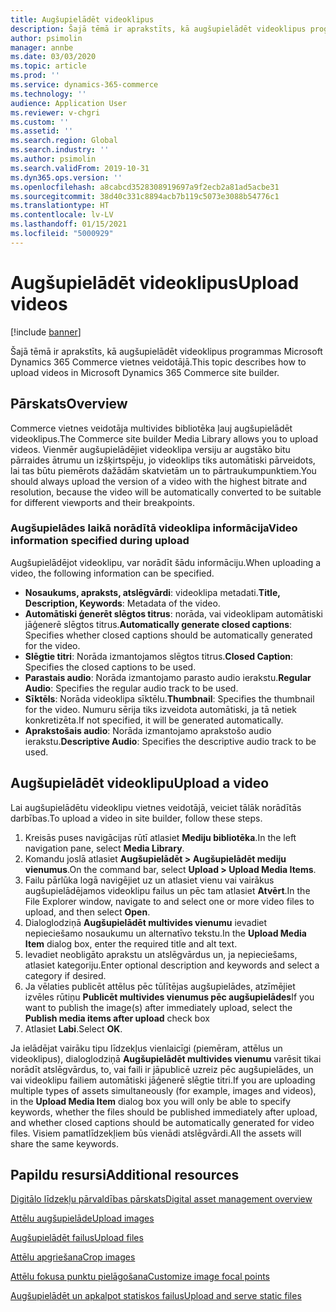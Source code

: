 ```yaml
---
title: Augšupielādēt videoklipus
description: Šajā tēmā ir aprakstīts, kā augšupielādēt videoklipus programmas Microsoft Dynamics 365 Commerce vietnes veidotājā.
author: psimolin
manager: annbe
ms.date: 03/03/2020
ms.topic: article
ms.prod: ''
ms.service: dynamics-365-commerce
ms.technology: ''
audience: Application User
ms.reviewer: v-chgri
ms.custom: ''
ms.assetid: ''
ms.search.region: Global
ms.search.industry: ''
ms.author: psimolin
ms.search.validFrom: 2019-10-31
ms.dyn365.ops.version: ''
ms.openlocfilehash: a8cabcd3528308919697a9f2ecb2a81ad5acbe31
ms.sourcegitcommit: 38d40c331c8894acb7b119c5073e3088b54776c1
ms.translationtype: HT
ms.contentlocale: lv-LV
ms.lasthandoff: 01/15/2021
ms.locfileid: "5000929"
---
```

# <a name="upload-videos"></a><span data-ttu-id="277c8-103">Augšupielādēt videoklipus</span><span class="sxs-lookup"><span data-stu-id="277c8-103">Upload videos</span></span>

[!include [banner](includes/banner.md)]

<span data-ttu-id="277c8-104">Šajā tēmā ir aprakstīts, kā augšupielādēt videoklipus programmas Microsoft Dynamics 365 Commerce vietnes veidotājā.</span><span class="sxs-lookup"><span data-stu-id="277c8-104">This topic describes how to upload videos in Microsoft Dynamics 365 Commerce site builder.</span></span>

## <a name="overview"></a><span data-ttu-id="277c8-105">Pārskats</span><span class="sxs-lookup"><span data-stu-id="277c8-105">Overview</span></span>

<span data-ttu-id="277c8-106">Commerce vietnes veidotāja multivides bibliotēka ļauj augšupielādēt videoklipus.</span><span class="sxs-lookup"><span data-stu-id="277c8-106">The Commerce site builder Media Library allows you to upload videos.</span></span> <span data-ttu-id="277c8-107">Vienmēr augšupielādējiet videoklipa versiju ar augstāko bitu pārraides ātrumu un izšķirtspēju, jo videoklips tiks automātiski pārveidots, lai tas būtu piemērots dažādām skatvietām un to pārtraukumpunktiem.</span><span class="sxs-lookup"><span data-stu-id="277c8-107">You should always upload the version of a video with the highest bitrate and resolution, because the video will be automatically converted to be suitable for different viewports and their breakpoints.</span></span>

### <a name="video-information-specified-during-upload"></a><span data-ttu-id="277c8-108">Augšupielādes laikā norādītā videoklipa informācija</span><span class="sxs-lookup"><span data-stu-id="277c8-108">Video information specified during upload</span></span>

<span data-ttu-id="277c8-109">Augšupielādējot videoklipu, var norādīt šādu informāciju.</span><span class="sxs-lookup"><span data-stu-id="277c8-109">When uploading a video, the following information can be specified.</span></span>

- <span data-ttu-id="277c8-110">**Nosaukums, apraksts, atslēgvārdi**: videoklipa metadati.</span><span class="sxs-lookup"><span data-stu-id="277c8-110">**Title, Description, Keywords**: Metadata of the video.</span></span>
- <span data-ttu-id="277c8-111">**Automātiski ģenerēt slēgtos titrus**: norāda, vai videoklipam automātiski jāģenerē slēgtos titrus.</span><span class="sxs-lookup"><span data-stu-id="277c8-111">**Automatically generate closed captions**: Specifies whether closed captions should be automatically generated for the video.</span></span>
- <span data-ttu-id="277c8-112">**Slēgtie titri**: Norāda izmantojamos slēgtos titrus.</span><span class="sxs-lookup"><span data-stu-id="277c8-112">**Closed Caption**: Specifies the closed captions to be used.</span></span>
- <span data-ttu-id="277c8-113">**Parastais audio**: Norāda izmantojamo parasto audio ierakstu.</span><span class="sxs-lookup"><span data-stu-id="277c8-113">**Regular Audio**: Specifies the regular audio track to be used.</span></span>
- <span data-ttu-id="277c8-114">**Sīktēls**: Norāda videoklipa sīktēlu.</span><span class="sxs-lookup"><span data-stu-id="277c8-114">**Thumbnail**: Specifies the thumbnail for the video.</span></span> <span data-ttu-id="277c8-115">Numuru sērija tiks izveidota automātiski, ja tā netiek konkretizēta.</span><span class="sxs-lookup"><span data-stu-id="277c8-115">If not specified, it will be generated automatically.</span></span>
- <span data-ttu-id="277c8-116">**Aprakstošais audio**: Norāda izmantojamo aprakstošo audio ierakstu.</span><span class="sxs-lookup"><span data-stu-id="277c8-116">**Descriptive Audio**: Specifies the descriptive audio track to be used.</span></span>

## <a name="upload-a-video"></a><span data-ttu-id="277c8-117">Augšupielādēt videoklipu</span><span class="sxs-lookup"><span data-stu-id="277c8-117">Upload a video</span></span>

<span data-ttu-id="277c8-118">Lai augšupielādētu videoklipu vietnes veidotājā, veiciet tālāk norādītās darbības.</span><span class="sxs-lookup"><span data-stu-id="277c8-118">To upload a video in site builder, follow these steps.</span></span>

1. <span data-ttu-id="277c8-119">Kreisās puses navigācijas rūtī atlasiet **Mediju bibliotēka**.</span><span class="sxs-lookup"><span data-stu-id="277c8-119">In the left navigation pane, select **Media Library**.</span></span>
1. <span data-ttu-id="277c8-120">Komandu joslā atlasiet **Augšupielādēt \> Augšupielādēt mediju vienumus**.</span><span class="sxs-lookup"><span data-stu-id="277c8-120">On the command bar, select **Upload \> Upload Media Items**.</span></span>
1. <span data-ttu-id="277c8-121">Failu pārlūka logā navigējiet uz un atlasiet vienu vai vairākus augšupielādējamos videoklipu failus un pēc tam atlasiet **Atvērt**.</span><span class="sxs-lookup"><span data-stu-id="277c8-121">In the File Explorer window, navigate to and select one or more video files to upload, and then select **Open**.</span></span>
1. <span data-ttu-id="277c8-122">Dialoglodziņā **Augšupielādēt multivides vienumu** ievadiet nepieciešamo nosaukumu un alternatīvo tekstu.</span><span class="sxs-lookup"><span data-stu-id="277c8-122">In the **Upload Media Item** dialog box, enter the required title and alt text.</span></span>
1. <span data-ttu-id="277c8-123">Ievadiet neobligāto aprakstu un atslēgvārdus un, ja nepieciešams, atlasiet kategoriju.</span><span class="sxs-lookup"><span data-stu-id="277c8-123">Enter optional description and keywords and select a category if desired.</span></span> 
1. <span data-ttu-id="277c8-124">Ja vēlaties publicēt attēlus pēc tūlītējas augšupielādes, atzīmējiet izvēles rūtiņu **Publicēt multivides vienumus pēc augšupielādes**</span><span class="sxs-lookup"><span data-stu-id="277c8-124">If you want to publish the image(s) after immediately upload, select the **Publish media items after upload** check box</span></span>
1. <span data-ttu-id="277c8-125">Atlasiet **Labi**.</span><span class="sxs-lookup"><span data-stu-id="277c8-125">Select **OK**.</span></span>

<span data-ttu-id="277c8-126">Ja ielādējat vairāku tipu līdzekļus vienlaicīgi (piemēram, attēlus un videoklipus), dialoglodziņā **Augšupielādēt multivides vienumu** varēsit tikai norādīt atslēgvārdus, to, vai faili ir jāpublicē uzreiz pēc augšupielādes, un vai videoklipu failiem automātiski jāģenerē slēgtie titri.</span><span class="sxs-lookup"><span data-stu-id="277c8-126">If you are uploading multiple types of assets simultaneously (for example, images and videos), in the **Upload Media Item** dialog box you will only be able to specify keywords, whether the files should be published immediately after upload, and whether closed captions should be automatically generated for video files.</span></span> <span data-ttu-id="277c8-127">Visiem pamatlīdzekļiem būs vienādi atslēgvārdi.</span><span class="sxs-lookup"><span data-stu-id="277c8-127">All the assets will share the same keywords.</span></span>

## <a name="additional-resources"></a><span data-ttu-id="277c8-128">Papildu resursi</span><span class="sxs-lookup"><span data-stu-id="277c8-128">Additional resources</span></span>

[<span data-ttu-id="277c8-129">Digitālo līdzekļu pārvaldības pārskats</span><span class="sxs-lookup"><span data-stu-id="277c8-129">Digital asset management overview</span></span>](dam-overview.md)

[<span data-ttu-id="277c8-130">Attēlu augšupielāde</span><span class="sxs-lookup"><span data-stu-id="277c8-130">Upload images</span></span>](dam-upload-images.md)

[<span data-ttu-id="277c8-131">Augšupielādēt failus</span><span class="sxs-lookup"><span data-stu-id="277c8-131">Upload files</span></span>](dam-upload-files.md)

[<span data-ttu-id="277c8-132">Attēlu apgriešana</span><span class="sxs-lookup"><span data-stu-id="277c8-132">Crop images</span></span>](dam-crop-images.md)

[<span data-ttu-id="277c8-133">Attēlu fokusa punktu pielāgošana</span><span class="sxs-lookup"><span data-stu-id="277c8-133">Customize image focal points</span></span>](dam-custom-focal-point.md)

[<span data-ttu-id="277c8-134">Augšupielādēt un apkalpot statiskos failus</span><span class="sxs-lookup"><span data-stu-id="277c8-134">Upload and serve static files</span></span>](upload-serve-static-files.md)

